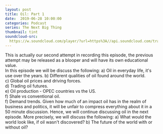```yaml
---
layout: post
title: Oil: Part 1
date:  2019-06-28 10:00:00
categories: Podcast
series: The Next Big Thing
thumbnail: tint
soundcloud-src: 
  https://w.soundcloud.com/player/?url=https%3A//api.soundcloud.com/tracks/645993966&color=%23802177&auto_play=false&hide_related=false&show_comments=true&show_user=true&show_reposts=false&show_teaser=true
---
```

This is actually our second attempt in recording this episode, the previous attempt may be released as a blooper and will have its own educational value.  
In this episode we will be discuss the following:
  a) Oil in everyday life, it's use over the years.
  b) Different qualities of oil found around the world.  
  c) Global oil prices and driving forces.  
  d) Trading oil futures.    
  e) Oil production - OPEC countries vs the US.  
  f) Shale vs conventional oil.  
  f) Demand trends.
Given how much of an impact oil has in the realm of business and politics, it will be unfair to compress everything about it in a 50 minute discussion.
Hence, we will continue discussing oil in the next episode. More precisely, we will discuss the following:
a) What would the world look like, if oil wasn't discovered?
b) The future of the world with or without oil?
